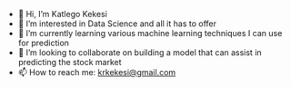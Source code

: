 - 👋 Hi, I’m Katlego Kekesi
- 👀 I’m interested in Data Science and all it has to offer
- 🌱 I’m currently learning various machine learning techniques I can use for prediction 
- 💞️ I’m looking to collaborate on building a model that can assist in predicting the stock market 
- 📫 How to reach me: krkekesi@gmail.com

